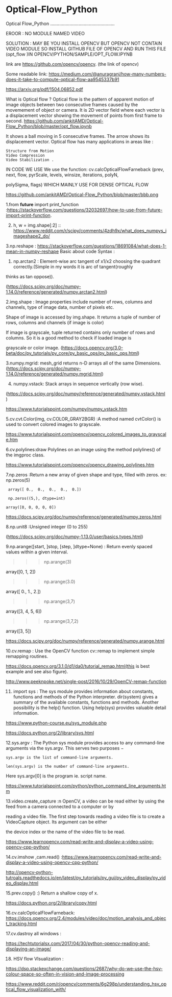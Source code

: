 # Optical-Flow_Python
Optical Flow_Python
..................................................

EROOR  : NO MODULE NAMED VIDEO 

SOLUTION : MAY BE YOU INSTALL OPENCV BUT OPENCV NOT CONTAIN VIDEO MODULE SO INSTALL GITHUB FILE OF OPENCV AND RUN THIS FILE (opt_flow )IN OPENCV/PYTHON/SAMPLE/OPT_FLOW.IPYNB 

link are https://github.com/opencv/opencv. (the link of opencv)

Some readable link: https://medium.com/@anuragranj/how-many-numbers-does-it-take-to-compute-optical-flow-aa9545337b91

https://arxiv.org/pdf/1504.06852.pdf

What is Optical flow ?
Optical flow is the pattern of apparent motion of image objects between two consecutive frames caused by the movemement of object or camera. It is 2D vector field where each vector is a displacement vector showing the movement of points from first frame to second.
                         https://github.com/ankitAMD/Optical-Flow_Python/blob/master/opt_flow.ipynb

It shows a ball moving in 5 consecutive frames. The arrow shows its displacement vector. Optical flow has many applications in areas like :

    Structure from Motion
    Video Compression
    Video Stabilization .
    
 IN CODE WE USE We use the function: cv.calcOpticalFlowFarneback (prev, next, flow, pyrScale, levels, winsize, iterations, polyN, 
 
 polySigma, flags) WHICH MAINLY USE FOR DENSE OPTICAL FLOW
 
https://github.com/ankitAMD/Optical-Flow_Python/blob/master/bbb.png


1.from __future__ import print_function :https://stackoverflow.com/questions/32032697/how-to-use-from-future-import-print-function.

2. h, w = img.shape[:2]  :: https://www.reddit.com/r/scipy/comments/4zdh9x/what_does_numpys_imageshape2_do/

3.np.reshape : https://stackoverflow.com/questions/18691084/what-does-1-mean-in-numpy-reshape
Basic about code Syntax :

1. np.arctan2 :  Element-wise arc tangent of x1/x2 choosing the quadrant correctly.(Simple in my words it is arc of tangent(roughly  

thinks as tan oppose)).

(https://docs.scipy.org/doc/numpy-1.14.0/reference/generated/numpy.arctan2.html)

2.img.shape : Image properties include number of rows, columns and channels, type of image data, number of pixels etc.

Shape of image is accessed by img.shape. It returns a tuple of number of rows, columns and channels (if image is color)

If image is grayscale, tuple returned contains only number of rows and columns. So it is a good method to check if loaded image is 

grayscale or color image.   (https://docs.opencv.org/3.0-beta/doc/py_tutorials/py_core/py_basic_ops/py_basic_ops.html)

3.numpy.mgrid:  mesh_grid returns n-D arrays all of the same Dimensions. (https://docs.scipy.org/doc/numpy-1.14.0/reference/generated/numpy.mgrid.html)

4. numpy.vstack:   Stack arrays in sequence vertically (row wise). 

(https://docs.scipy.org/doc/numpy/reference/generated/numpy.vstack.html)

https://www.tutorialspoint.com/numpy/numpy_vstack.htm

5.cv.cvt.Color(img, cv.COLOR_GRAY2BGR) :A method named cvtColor() is used to convert colored images to grayscale.

https://www.tutorialspoint.com/opencv/opencv_colored_images_to_grayscale.htm

6.cv.polylines:draw Polylines on an image using the method polylines() of the imgproc class.  

https://www.tutorialspoint.com/opencv/opencv_drawing_polylines.htm

7.np.zeros :Return a new array of given shape and type, filled with zeros. 
ex:  np.zeros(5)

     array([ 0.,  0.,  0.,  0.,  0.])
     
     np.zeros((5,), dtype=int)

    array([0, 0, 0, 0, 0])

https://docs.scipy.org/doc/numpy/reference/generated/numpy.zeros.html

8.np.unit8 :Unsigned integer (0 to 255)

(https://docs.scipy.org/doc/numpy-1.13.0/user/basics.types.html)

9.np.arange([start, ]stop, [step, ]dtype=None) : Return evenly spaced values within a given interval.

>>> np.arange(3)

array([0, 1, 2])

>>> np.arange(3.0)

array([ 0.,  1.,  2.])

>>> np.arange(3,7)

array([3, 4, 5, 6])

>>> np.arange(3,7,2)

array([3, 5])

https://docs.scipy.org/doc/numpy/reference/generated/numpy.arange.html

10.cv.remap : Use the OpenCV function cv::remap to implement simple remapping routines.

https://docs.opencv.org/3.1.0/d1/da0/tutorial_remap.html(this is best example and see also figure).

http://www.peeknpoke.net/single-post/2016/10/29/OpenCV-remap-function

11. import sys : The sys module provides information about constants, functions and methods of the Python interpreter. dir(system) gives a summary of the available constants, functions and methods. Another possibility is the help() function. Using help(sys) provides valuable detail information.

https://www.python-course.eu/sys_module.php

https://docs.python.org/2/library/sys.html

12.sys.argv : The Python sys module provides access to any command-line arguments via the sys.argv. This serves two purposes −

    sys.argv is the list of command-line arguments.

    len(sys.argv) is the number of command-line arguments.

Here sys.argv[0] is the program ie. script name.

https://www.tutorialspoint.com/python/python_command_line_arguments.htm

13.video.create_capture :n OpenCV, a video can be read either by using the feed from a camera connected to a computer or by 

reading a video file. The first step towards reading a video file is to create a VideoCapture object. Its argument can be either 

the device index or the name of the video file to be read.

https://www.learnopencv.com/read-write-and-display-a-video-using-opencv-cpp-python/

14.cv.imshow ,cam.read() :https://www.learnopencv.com/read-write-and-display-a-video-using-opencv-cpp-python/

http://opencv-python-tutroals.readthedocs.io/en/latest/py_tutorials/py_gui/py_video_display/py_video_display.html

15.prev.copy() :)     Return a shallow copy of x.

https://docs.python.org/2/library/copy.html

16.cv.calcOpticalFlowFarneback: https://docs.opencv.org/2.4/modules/video/doc/motion_analysis_and_object_tracking.html

17.cv.dastroy all windows :

https://techtutorialsx.com/2017/04/30/python-opencv-reading-and-displaying-an-image/
    

18. HSV flow VIsualization :

https://dsp.stackexchange.com/questions/2687/why-do-we-use-the-hsv-colour-space-so-often-in-vision-and-image-processing

https://www.reddit.com/r/opencv/comments/6g298p/understanding_hsv_optical_flow_visualization_with/















































